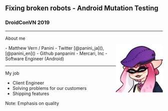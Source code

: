 ## Fixing broken robots - Android Mutation Testing
### DroidConVN 2019

---

<p><span class="slide-title">About me</span></p>

<img align="right" width="150" height="150" src="assets/img/panini.png">
- Matthew Vern / Panini
- Twitter [@panini_ja](), [@panini_en]()
- Github panpanini
- Mercari, Inc
- Software Engineer (Android)

---

<p><span class="slide-title">My job</span></p>

- Client Engineer
- Solving problems for our customers
- Shipping features

Note:
Emphasis on quality
